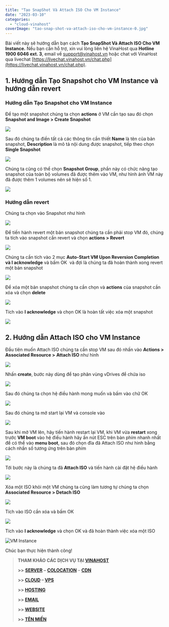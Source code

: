 ```yaml
---
title: "Tạo SnapShot Và Attach ISO Cho VM Instance"
date: "2023-03-10"
categories: 
  - "cloud-vinahost"
coverImage: "tao-snap-shot-va-attach-iso-cho-vm-instance-0.jpg"
---
```


Bài viết này sẽ hướng dẫn bạn cách **Tạo SnapShot Và Attach ISO Cho VM Instance.** Nếu bạn cần hỗ trợ, xin vui lòng liên hệ VinaHost qua **Hotline 1900 6046 ext. 3**, email về [support@vinahost.vn](mailto:support@vinahost.vn) hoặc chat với VinaHost qua livechat [https://livechat.vinahost.vn/chat.php](https://livechat.vinahost.vn/chat.php).

## **1\. Hướng dẫn Tạo Snapshot cho VM Instance và hướng dẫn revert**

### **Hướng dẫn Tạo Snapshot cho VM Instance**

Để tạo một snapshot chúng ta chọn **actions** ở VM cần tạo sau đó chọn **Snapshot and Image > Create Snapshot**

![](images/tao-snap-shot-va-attach-iso-cho-vm-instance-1.png)

Sau đó chúng ta điền tất cả các thông tin cần thiết **Name** là tên của bản snapshot, **Description** là mô tả nội dung được snapshot, tiếp theo chọn **Single Snapshot**

![](images/tao-snap-shot-va-attach-iso-cho-vm-instance-2.png)

Chúng ta cũng có thể chọn **Snapshot Group**, phần này có chức năng tạo snapshot của toàn bộ volumes đã được thêm vào VM, như hình ảnh VM này đã được thêm 1 volumes nên sẽ hiện số 1.

![](images/tao-snap-shot-va-attach-iso-cho-vm-instance-3.png)

### Hướng dẫn revert

Chúng ta chọn vào Snapshot như hình

![](images/tao-snap-shot-va-attach-iso-cho-vm-instance-4.png)

Để tiến hành revert một bản snapshot chúng ta cần phải stop VM đó, chúng ta tích vào snapshot cần revert và chọn **actions > Revert**

![](images/tao-snap-shot-va-attach-iso-cho-vm-instance-5.png)

Chúng ta cần tích vào 2 mục **Auto-Start VM Upon Reversion Completion và I acknowledge** và bấm OK  và đợi là chúng ta đã hoàn thành xong revert một bản snapshot

![](images/tao-snap-shot-va-attach-iso-cho-vm-instance-6.png)

Để xóa một bản snapshot chúng ta cần chọn và **actions** của snapshot cần xóa và chọn **delete**

![](images/tao-snap-shot-va-attach-iso-cho-vm-instance-7.png)

Tích vào **I acknowledge** và chọn OK là hoàn tất việc xóa một snapshot

![](images/tao-snap-shot-va-attach-iso-cho-vm-instance-8.png)

## **2\. Hướng dẫn Attach ISO cho VM Instance**

Đầu tiên muốn Attach ISO chúng ta cần stop VM sau đó nhấn vào **Actions >** **Associated Resource >** **Attach ISO** như hình

![](images/tao-snap-shot-va-attach-iso-cho-vm-instance-9.png)

Nhấn **create**, bước này dùng để tạo phân vùng vDrives để chứa iso

![](images/tao-snap-shot-va-attach-iso-cho-vm-instance-10.png)

Sau đó chúng ta chọn hệ điều hành mong muốn và bấm vào chữ OK

![](images/tao-snap-shot-va-attach-iso-cho-vm-instance-11.png)

Sau đó chúng ta mở start lại VM và console vào

![](images/tao-snap-shot-va-attach-iso-cho-vm-instance-12.png)

Sau khi mở VM lên, hãy tiến hành restart lại VM, khi VM vừa **restart** xong trước **VM boot** vào hệ điều hành hãy ấn nút ESC trên bàn phím nhanh nhất để có thể vào **menu boot**, sau đó chọn đĩa đã Attach ISO như hình bằng cách nhấn số tương ứng trên bàn phím

![](images/tao-snap-shot-va-attach-iso-cho-vm-instance-13.png)

Tới bước này là chúng ta đã **Attach ISO** và tiến hành cài đặt hệ điều hành

![](images/tao-snap-shot-va-attach-iso-cho-vm-instance-14.png)

Xóa một ISO khỏi một VM chúng ta cũng làm tương tự chúng ta chọn **Associated Resource > Detach ISO**

![](images/tao-snap-shot-va-attach-iso-cho-vm-instance-15.png)

Tích vào ISO cần xóa và bấm OK

![](images/tao-snap-shot-va-attach-iso-cho-vm-instance-16.png)

Tích vào **I acknowledge** và chọn OK và đã hoàn thành việc xóa một ISO

![VM Instance](images/tao-snap-shot-va-attach-iso-cho-vm-instance-17.png)

Chúc bạn thực hiện thành công!

> **THAM KHẢO CÁC DỊCH VỤ TẠI [VINAHOST](https://vinahost.vn/)**
> 
> **\>>** [**SERVER**](https://vinahost.vn/thue-may-chu-rieng/) **–** [**COLOCATION**](https://vinahost.vn/colocation.html) – [**CDN**](https://vinahost.vn/dich-vu-cdn-chuyen-nghiep)
> 
> **\>> [CLOUD](https://vinahost.vn/cloud-server-gia-re/) – [VPS](https://vinahost.vn/vps-ssd-chuyen-nghiep/)**
> 
> **\>> [HOSTING](https://vinahost.vn/wordpress-hosting)**
> 
> **\>> [EMAIL](https://vinahost.vn/email-hosting)**
> 
> **\>> [WEBSITE](http://vinawebsite.vn/)**
> 
> **\>> [TÊN MIỀN](https://vinahost.vn/ten-mien-gia-re/)**
